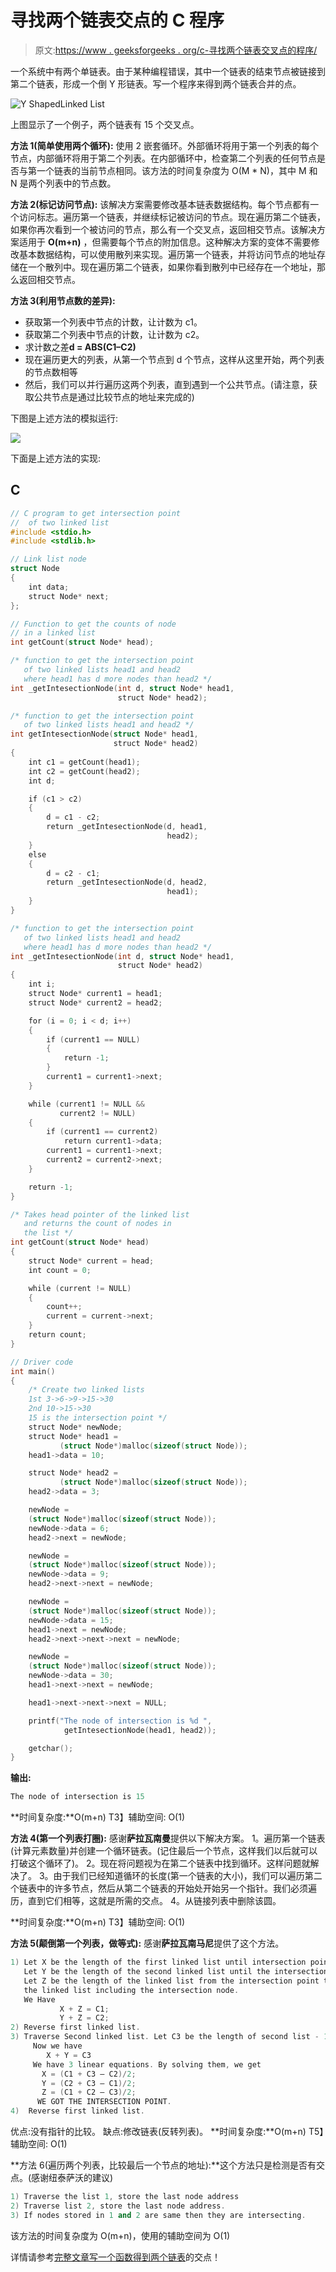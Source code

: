 # 寻找两个链表交点的 C 程序

> 原文:[https://www . geeksforgeeks . org/c-寻找两个链表交叉点的程序/](https://www.geeksforgeeks.org/c-program-for-finding-intersection-point-of-two-linked-lists/)

一个系统中有两个单链表。由于某种编程错误，其中一个链表的结束节点被链接到第二个链表，形成一个倒 Y 形链表。写一个程序来得到两个链表合并的点。

![Y ShapedLinked List](img/ab40c195e60241fe31989a627ddf41fc.png)

上图显示了一个例子，两个链表有 15 个交叉点。

**方法 1(简单使用两个循环):**
使用 2 嵌套循环。外部循环将用于第一个列表的每个节点，内部循环将用于第二个列表。在内部循环中，检查第二个列表的任何节点是否与第一个链表的当前节点相同。该方法的时间复杂度为 O(M * N)，其中 M 和 N 是两个列表中的节点数。

**方法 2(标记访问节点):**
该解决方案需要修改基本链表数据结构。每个节点都有一个访问标志。遍历第一个链表，并继续标记被访问的节点。现在遍历第二个链表，如果你再次看到一个被访问的节点，那么有一个交叉点，返回相交节点。该解决方案适用于 **O(m+n)** ，但需要每个节点的附加信息。这种解决方案的变体不需要修改基本数据结构，可以使用散列来实现。遍历第一个链表，并将访问节点的地址存储在一个散列中。现在遍历第二个链表，如果你看到散列中已经存在一个地址，那么返回相交节点。

**方法 3(利用节点数的差异):**

*   获取第一个列表中节点的计数，让计数为 c1。
*   获取第二个列表中节点的计数，让计数为 c2。
*   求计数之差**d = ABS(C1–C2)**
*   现在遍历更大的列表，从第一个节点到 d 个节点，这样从这里开始，两个列表的节点数相等
*   然后，我们可以并行遍历这两个列表，直到遇到一个公共节点。(请注意，获取公共节点是通过比较节点的地址来完成的)

下图是上述方法的模拟运行:

![](img/80d078e00182b28dfd0e2c284e5b12c1.png)

下面是上述方法的实现:

## C

```cpp
// C program to get intersection point
//  of two linked list
#include <stdio.h>
#include <stdlib.h>

// Link list node 
struct Node 
{
    int data;
    struct Node* next;
};

// Function to get the counts of node 
// in a linked list 
int getCount(struct Node* head);

/* function to get the intersection point 
   of two linked lists head1 and head2 
   where head1 has d more nodes than head2 */
int _getIntesectionNode(int d, struct Node* head1, 
                        struct Node* head2);

/* function to get the intersection point
   of two linked lists head1 and head2 */
int getIntesectionNode(struct Node* head1, 
                       struct Node* head2)
{
    int c1 = getCount(head1);
    int c2 = getCount(head2);
    int d;

    if (c1 > c2) 
    {
        d = c1 - c2;
        return _getIntesectionNode(d, head1, 
                                   head2);
    }
    else 
    {
        d = c2 - c1;
        return _getIntesectionNode(d, head2, 
                                   head1);
    }
}

/* function to get the intersection point 
   of two linked lists head1 and head2
   where head1 has d more nodes than head2 */
int _getIntesectionNode(int d, struct Node* head1, 
                        struct Node* head2)
{
    int i;
    struct Node* current1 = head1;
    struct Node* current2 = head2;

    for (i = 0; i < d; i++)
    {
        if (current1 == NULL) 
        {
            return -1;
        }
        current1 = current1->next;
    }

    while (current1 != NULL && 
           current2 != NULL) 
    {
        if (current1 == current2)
            return current1->data;
        current1 = current1->next;
        current2 = current2->next;
    }

    return -1;
}

/* Takes head pointer of the linked list 
   and returns the count of nodes in 
   the list */
int getCount(struct Node* head)
{
    struct Node* current = head;
    int count = 0;

    while (current != NULL) 
    {
        count++;
        current = current->next;
    }
    return count;
}

// Driver code
int main()
{
    /* Create two linked lists
    1st 3->6->9->15->30
    2nd 10->15->30
    15 is the intersection point */
    struct Node* newNode;
    struct Node* head1 = 
           (struct Node*)malloc(sizeof(struct Node));
    head1->data = 10;

    struct Node* head2 = 
           (struct Node*)malloc(sizeof(struct Node));
    head2->data = 3;

    newNode = 
    (struct Node*)malloc(sizeof(struct Node));
    newNode->data = 6;
    head2->next = newNode;

    newNode = 
    (struct Node*)malloc(sizeof(struct Node));
    newNode->data = 9;
    head2->next->next = newNode;

    newNode = 
    (struct Node*)malloc(sizeof(struct Node));
    newNode->data = 15;
    head1->next = newNode;
    head2->next->next->next = newNode;

    newNode = 
    (struct Node*)malloc(sizeof(struct Node));
    newNode->data = 30;
    head1->next->next = newNode;

    head1->next->next->next = NULL;

    printf("The node of intersection is %d ",
            getIntesectionNode(head1, head2));

    getchar();
}
```

**输出:**

```cpp
The node of intersection is 15
```

**时间复杂度:**O(m+n)
T3】辅助空间: O(1)

**方法 4(第一个列表打圈):**
感谢**萨拉瓦南曼**提供以下解决方案。
1。遍历第一个链表(计算元素数量)并创建一个循环链表。(记住最后一个节点，这样我们以后就可以打破这个循环了)。
2。现在将问题视为在第二个链表中找到循环。这样问题就解决了。
3。由于我们已经知道循环的长度(第一个链表的大小)，我们可以遍历第二个链表中的许多节点，然后从第二个链表的开始处开始另一个指针。我们必须遍历，直到它们相等，这就是所需的交点。
4。从链接列表中删除该圆。

**时间复杂度:**O(m+n)
T3】辅助空间: O(1)

**方法 5(颠倒第一个列表，做等式):**
感谢**萨拉瓦南马尼**提供了这个方法。

```cpp
1) Let X be the length of the first linked list until intersection point.
   Let Y be the length of the second linked list until the intersection point.
   Let Z be the length of the linked list from the intersection point to End of
   the linked list including the intersection node.
   We Have
           X + Z = C1;
           Y + Z = C2;
2) Reverse first linked list.
3) Traverse Second linked list. Let C3 be the length of second list - 1\. 
     Now we have
        X + Y = C3
     We have 3 linear equations. By solving them, we get
       X = (C1 + C3 – C2)/2;
       Y = (C2 + C3 – C1)/2;
       Z = (C1 + C2 – C3)/2;
      WE GOT THE INTERSECTION POINT.
4)  Reverse first linked list.
```

优点:没有指针的比较。
缺点:修改链表(反转列表)。
**时间复杂度:**O(m+n)
T5】辅助空间: O(1)

**方法 6(遍历两个列表，比较最后一个节点的地址):**这个方法只是检测是否有交点。(感谢纽泰萨沃的建议)

```cpp
1) Traverse the list 1, store the last node address
2) Traverse list 2, store the last node address.
3) If nodes stored in 1 and 2 are same then they are intersecting.
```

该方法的时间复杂度为 O(m+n)，使用的辅助空间为 O(1)

详情请参考[完整文章写一个函数得到两个链表](https://www.geeksforgeeks.org/write-a-function-to-get-the-intersection-point-of-two-linked-lists/)的交点！
